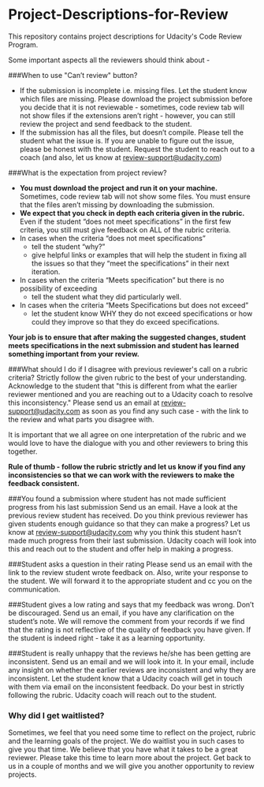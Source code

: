# Project-Descriptions-for-Review

This repository contains project descriptions for Udacity's Code Review Program. 

Some important aspects all the reviewers should think about -

###When to use "Can’t review" button?
* If the submission is incomplete i.e. missing files. Let the student know which files are missing. Please download the project submission before you decide that it is not reviewable - sometimes, code review tab will not show files if the extensions aren’t right - however, you can still review the project and send feedback to the student. 
* If the submission has all the files, but doesn’t compile. Please tell the student what the issue is. If you are unable to figure out the issue, please be honest with the student. Request the student to reach out to a coach (and also, let us know at review-support@udacity.com)

###What is the expectation from project review? 
* **You must download the project and run it on your machine.** Sometimes, code review tab will not show some files. You must ensure that the files aren’t missing by downloading the submission. 
* **We expect that you check in depth each criteria given in the rubric.** Even if the student “does not meet specifications” in the first few criteria, you still must give feedback on ALL of the rubric criteria. 
* In cases when the criteria “does not meet specifications”
  * tell the student “why?” 
  * give helpful links or examples that will help the student in fixing all the issues so that they “meet the specifications” in their next iteration. 
* In cases when the criteria “Meets specification” but there is no possibility of exceeding
  * tell the student what they did particularly well.
* In cases when the criteria “Meets Specifications but does not exceed” 
  * let the student know WHY they do not exceed specifications or how could they improve so that they do exceed specifications.  

**Your job is to ensure that after making the suggested changes, student meets specifications in the next submission and student has learned something important from your review.**

###What should I do if I disagree with previous reviewer's call on a rubric criteria?
Strictly follow the given rubric to the best of your understanding. Acknowledge to the student that "this is different from what the earlier reviewer mentioned and you are reaching out to a Udacity coach to resolve this inconsistency." Please send us an email at review-support@udacity.com as soon as you find any such case - with the link to the review and what parts you disagree with.  

It is important that we all agree on one interpretation of the rubric and we would love to have the dialogue with you and other reviewers to bring this together. 

**Rule of thumb - follow the rubric strictly and let us know if you find any inconsistencies so that we can work with the reviewers to make the feedback consistent.**

###You found a submission where student has not made sufficient progress from his last submission
Send us an email. Have a look at the previous review student has received. Do you think previous reviewer has given students enough guidance so that they can make a progress? Let us know at review-support@udacity.com why you think this student hasn’t made much progress from their last submission.
Udacity coach will look into this and reach out to the student and offer help in making a progress. 

###Student asks a question in their rating
Please send us an email with the link to the review student wrote feedback on. Also, write your response to the student. We will forward it to the appropriate student and cc you on the communication.

###Student gives a low rating and says that my feedback was wrong. 
Don’t be discouraged. Send us an email, if you have any clarification on the student’s note. We will remove the comment from your records if we find that the rating is not reflective of the quality of feedback you have given. If the student is indeed right - take it as a learning opportunity.

###Student is really unhappy that the reviews he/she has been getting are inconsistent. 
Send us an email and we will look into it. In your email, include any insight on whether the earlier reviews are inconsistent and why they are inconsistent. Let the student know that a Udacity coach will get in touch with them via email on the inconsistent feedback. Do your best in strictly following the rubric. Udacity coach will reach out to the student. 

### Why did I get waitlisted?
Sometimes, we feel that you need some time to reflect on the project, rubric and the learning goals of the project. We do waitlist you in such cases to give you that time. We believe that you have what it takes to be a great reviewer. Please take this time to learn more about the project. Get back to us in a couple of months and we will give you another opportunity to review projects. 

